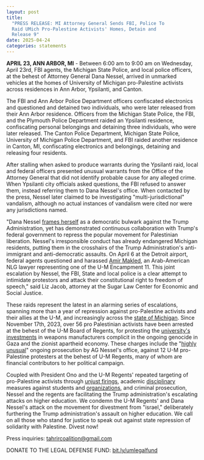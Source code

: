 ```yaml
---
layout: post
title:
  "PRESS RELEASE: MI Attorney General Sends FBI, Police To
  Raid UMich Pro-Palestine Activists' Homes, Detain and
  Release 9"
date: 2025-04-24
categories: statements
---
```


**APRIL 23, ANN ARBOR, MI** - Between 6:00 am to 9:00 am on
Wednesday, April 23rd, FBI agents, the Michigan State
Police, and local police officers, at the behest of Attorney
General Dana Nessel, arrived in unmarked vehicles at the
homes of University of Michigan pro-Palestine activists
across residences in Ann Arbor, Ypsilanti, and Canton.

The FBI and Ann Arbor Police Department officers confiscated
electronics and questioned and detained two individuals, who
were later released from their Ann Arbor residence. Officers
from the Michigan State Police, the FBI, and the Plymouth
Police Department raided an Ypsilanti residence,
confiscating personal belongings and detaining three
individuals, who were later released. The Canton Police
Department, Michigan State Police, University of Michigan
Police Department, and FBI raided another residence in
Canton, MI, confiscating electronics and belongings,
detaining and releasing four residents.

After stalling when asked to produce warrants during the
Ypsilanti raid, local and federal officers presented unusual
warrants from the Office of the Attorney General that did
not identify probable cause for any alleged crime. When
Ypsilanti city officials asked questions, the FBI refused to
answer them, instead referring them to Dana Nessel's office.
When contacted by the press, Nessel later claimed to be
investigating "multi-jurisdictional" vandalism, although no
actual instances of vandalism were cited nor were any
jurisdictions named.

"Dana Nessel
[frames herself](https://www.clickondetroit.com/news/local/2025/04/22/michigan-ag-launches-online-tracker-to-show-how-federal-actions-impact-residents/)
as a democratic bulwark against the Trump Administration,
yet has demonstrated continuous collaboration with Trump's
federal government to repress the popular movement for
Palestinian liberation. Nessel's irresponsible conduct has
already endangered Michigan residents, putting them in the
crosshairs of the Trump Administration's anti-immigrant and
anti-democratic assaults. On April 6 at the Detroit airport,
federal agents questioned and harassed
[Amir Makled](https://www.theguardian.com/us-news/2025/apr/12/amir-makled-phone-search-border-immigration),
an Arab-American NLG lawyer representing one of the U-M
Encampment 11. This joint escalation by Nessel, the FBI,
State and local police is a clear attempt to intimidate
protestors and attack their constitutional right to freedom
of speech," said Liz Jacob, attorney at the Sugar Law Center
for Economic and Social Justice.

These raids represent the latest in an alarming series of
escalations, spanning more than a year of repression against
pro-Palestine activists and their allies at the U-M, and
increasingly across the
[state of Michigan](https://theappeal.org/pro-palestine-campus-protesters-harshest-charges/#:~:text=In%20Michigan%2C%20state%20Attorney%20General,to%20two%20years%20in%20prison.).
Since November 17th, 2023, over 56 pro Palestinian activists
have been arrested at the behest of the U-M Board of
Regents, for protesting the
[university's investments](https://tahrirumich.org/research/endowment-guide)
in weapons manufacturers complicit in the ongoing genocide
in Gaza and the zionist apartheid economy. These charges
include the
"[highly unusual](https://www.theguardian.com/us-news/2024/oct/24/michigan-attorney-general-dana-nessel-campus-gaza-protests)"
ongoing prosecution by AG Nessel's office, against 12 U-M
pro-Palestine protesters at the behest of U-M Regents, many
of whom are financial contributors to her political
campaign.

Coupled with President Ono and the U-M Regents' repeated
targeting of pro-Palestine activists through
[unjust firings](https://www.michigandaily.com/newsletter/the-university-of-michigan-fires-full-time-employee-suspends-4-from-campus-jobs-for-participating-in-may-3-pro-palestine-protest/),
academic
[disciplinary](https://www.michigandaily.com/news/administration/tahrir-coalition-holds-press-conference/)
measures against students and
[organizations](https://www.michigandaily.com/news/news-briefs/umich-suspends-safe-for-up-to-two-years/),
and criminal prosecution, Nessel and the regents are
facilitating the Trump administration's escalating attacks
on higher education. We condemn the U-M Regents' and Dana
Nessel's attack on the movement for divestment from
"israel," deliberately furthering the Trump administration's
assault on higher education. We call on all those who stand
for justice to speak out against state repression of
solidarity with Palestine. Divest now!

Press inquiries: tahrircoalition@gmail.com

DONATE TO THE LEGAL DEFENSE FUND:
[bit.ly/umlegalfund](https://bit.ly/umlegalfund)
